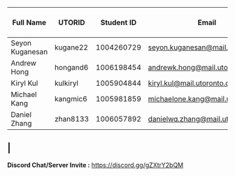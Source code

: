 | Full Name | UTORID | Student ID | Email | Best Way to Contact | Discord Username
|-----------|--------|------------|-------|---------------------|------------------|
|Seyon Kuganesan |kugane22 |1004260729 |seyon.kuganesan@mail.utoronto.ca |discord |stevey#7121|
|Andrew Hong|hongand6|1006198454|andrewk.hong@mail.utoronto.ca|discord|FlamesRunner#1236|
|Kiryl Kul|kulkiryl|1005904844|kiryl.kul@mail.utoronto.ca|discord|..........#4742|
|Michael Kang|kangmic6|1005981859|michaelone.kang@mail.utoronto.ca|discord|Legacy#4331|
|Daniel Zhang|zhan8133|1006057892|danielwq.zhang@mail.utoronto.ca|discord|Genesis864#0535|
|
---
**Discord Chat/Server Invite :** https://discord.gg/gZXtrY2bQM
